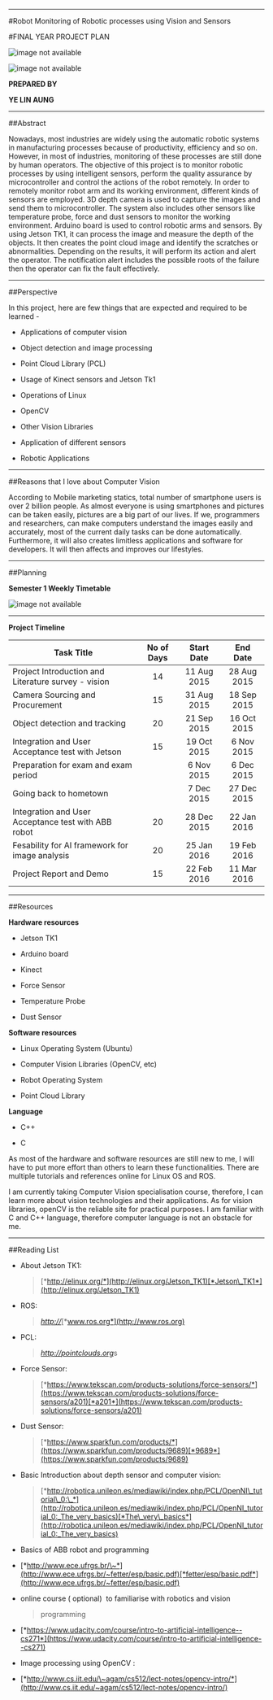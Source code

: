 ---
#Robot Monitoring of Robotic processes using Vision and Sensors

#FINAL YEAR PROJECT PLAN

![image not available](images/robot.png)

![image not available](images/NTU_ARTC_Partnership.png)



**PREPARED BY**

**YE LIN AUNG**

***

##Abstract

Nowadays, most industries are widely using the automatic robotic systems
in manufacturing processes because of productivity, efficiency and so
on. However, in most of industries, monitoring of these processes are
still done by human operators. The objective of this project is to
monitor robotic processes by using intelligent sensors, perform the
quality assurance by microcontroller and control the actions of the
robot remotely. In order to remotely monitor robot arm and its working
environment, different kinds of sensors are employed. 3D depth camera is
used to capture the images and send them to microcontroller. The system
also includes other sensors like temperature probe, force and dust
sensors to monitor the working environment. Arduino board is used to
control robotic arms and sensors. By using Jetson TK1, it can process
the image and measure the depth of the objects. It then creates the
point cloud image and identify the scratches or abnormalities. Depending
on the results, it will perform its action and alert the operator. The
notification alert includes the possible roots of the failure then the
operator can fix the fault effectively.

***

##Perspective

In this project, here are few things that are expected and required to
be learned -

-   Applications of computer vision

<!-- -->

-   Object detection and image processing

<!-- -->

-   Point Cloud Library (PCL)

<!-- -->

-   Usage of Kinect sensors and Jetson Tk1

<!-- -->

-   Operations of Linux

<!-- -->

-   OpenCV

<!-- -->

-   Other Vision Libraries

<!-- -->

-   Application of different sensors

<!-- -->

-   Robotic Applications

***

##Reasons that I love about Computer Vision

According to Mobile marketing statics, total number of smartphone users
is over 2 billion people. As almost everyone is using smartphones and
pictures can be taken easily, pictures are a big part of our lives. If
we, programmers and researchers, can make computers understand the
images easily and accurately, most of the current daily tasks can be
done automatically. Furthermore, it will also creates limitless
applications and software for developers. It will then affects and
improves our lifestyles.

***

##Planning

**Semester 1 Weekly Timetable**

![image not available](images/timetable.png)

***

**Project Timeline**

Task Title  | No of Days | Start Date | End Date
--- | :---: | :---: | :---:
Project Introduction and Literature survey - vision | 14 | 11 Aug 2015 | 28 Aug 2015
Camera Sourcing and Procurement | 15 | 31 Aug 2015 | 18 Sep 2015
Object detection and tracking | 20 | 21 Sep 2015 | 16 Oct 2015
Integration and User Acceptance test with Jetson | 15 | 19 Oct 2015 | 6 Nov 2015
Preparation for exam and exam period |  | 6 Nov 2015 | 6 Dec 2015
Going back to hometown | | 7 Dec 2015 | 27 Dec 2015
Integration and User Acceptance test with ABB robot | 20 | 28 Dec 2015 | 22 Jan 2016
Fesability for AI framework for image analysis  | 20 | 25 Jan 2016 | 19 Feb 2016
Project Report and Demo | 15 | 22 Feb 2016 | 11 Mar 2016

***

##Resources

**Hardware resources**

-   Jetson TK1

<!-- -->

-   Arduino board

<!-- -->

-   Kinect

<!-- -->

-   Force Sensor

<!-- -->

-   Temperature Probe

<!-- -->

-   Dust Sensor

**Software resources**

-   Linux Operating System (Ubuntu)

<!-- -->

-   Computer Vision Libraries (OpenCV, etc)

<!-- -->

-   Robot Operating System

<!-- -->

-   Point Cloud Library

**Language**

-   C++

<!-- -->

-   C

As most of the hardware and software resources are still new to me, I
will have to put more effort than others to learn these functionalities.
There are multiple tutorials and references online for Linux OS and ROS.

I am currently taking Computer Vision specialisation course, therefore,
I can learn more about vision technologies and their applications. As
for vision libraries, openCV is the reliable site for practical
purposes. I am familiar with C and C++ language, therefore computer
language is not an obstacle for me.

***

##Reading List
-   About Jetson TK1:
    > [*http://elinux.org/*](http://elinux.org/Jetson_TK1)[*Jetson\_TK1*](http://elinux.org/Jetson_TK1)

<!-- -->

-   ROS:
    > [*http://*](http://www.ros.org)[*www.ros.org*](http://www.ros.org)

<!-- -->

-   PCL:
    > [*http://*](http://pointclouds.org)[*pointclouds.org*](http://pointclouds.org)s

<!-- -->

-   Force Sensor:
    > [*https://www.tekscan.com/products-solutions/force-sensors/*](https://www.tekscan.com/products-solutions/force-sensors/a201)[*a201*](https://www.tekscan.com/products-solutions/force-sensors/a201)

<!-- -->

-   Dust Sensor:
    > [*https://www.sparkfun.com/products/*](https://www.sparkfun.com/products/9689)[*9689*](https://www.sparkfun.com/products/9689)

<!-- -->

-   Basic Introduction about depth sensor and computer vision:
    > [*http://robotica.unileon.es/mediawiki/index.php/PCL/OpenNI\_tutorial\_0:\_*](http://robotica.unileon.es/mediawiki/index.php/PCL/OpenNI_tutorial_0:_The_very_basics)[*The\_very\_basics*](http://robotica.unileon.es/mediawiki/index.php/PCL/OpenNI_tutorial_0:_The_very_basics)

<!-- -->

-   Basics of ABB robot and programming

<!-- -->

-   [*http://www.ece.ufrgs.br/\~*](http://www.ece.ufrgs.br/~fetter/esp/basic.pdf)[*fetter/esp/basic.pdf*](http://www.ece.ufrgs.br/~fetter/esp/basic.pdf)

<!-- -->

-   online course ( optional)  to familiarise with robotics and vision
    > programming

<!-- -->

-   [*https://www.udacity.com/course/intro-to-artificial-intelligence--cs271*](https://www.udacity.com/course/intro-to-artificial-intelligence--cs271)

<!-- -->

-   Image processing using OpenCV :

<!-- -->

-   [*http://www.cs.iit.edu/\~agam/cs512/lect-notes/opencv-intro/*](http://www.cs.iit.edu/~agam/cs512/lect-notes/opencv-intro/)
